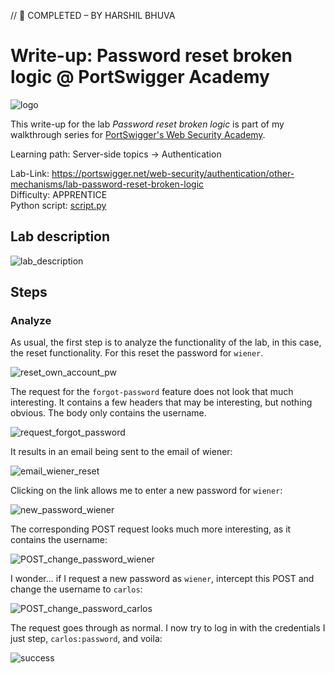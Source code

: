 // 📝 COMPLETED – BY HARSHIL BHUVA

# Write-up: Password reset broken logic @ PortSwigger Academy

![logo](img/logo.png)

This write-up for the lab *Password reset broken logic* is part of my walkthrough series for [PortSwigger's Web Security Academy](https://portswigger.net/web-security).

Learning path: Server-side topics → Authentication

Lab-Link: <https://portswigger.net/web-security/authentication/other-mechanisms/lab-password-reset-broken-logic>  
Difficulty: APPRENTICE  
Python script: [script.py](script.py)

## Lab description

![lab_description](img/lab_description.png)

## Steps

### Analyze

As usual, the first step is to analyze the functionality of the lab, in this case, the reset functionality. For this reset the password for `wiener`.

![reset_own_account_pw](img/reset_own_account_pw.png)

The request for the `forgot-password` feature does not look that much interesting. It contains a few headers that may be interesting, but nothing obvious. The body only contains the username.

![request_forgot_password](img/request_forgot_password.png)

It results in an email being sent to the email of wiener:

![email_wiener_reset](img/email_wiener_reset.png)

Clicking on the link allows me to enter a new password for `wiener`:

![new_password_wiener](img/new_password_wiener.png)

The corresponding POST request looks much more interesting, as it contains the username:

![POST_change_password_wiener](img/POST_change_password_wiener.png)

I wonder... if I request a new password as `wiener`, intercept this POST and change the username to `carlos`:

![POST_change_password_carlos](img/POST_change_password_carlos.png)

The request goes through as normal. I now try to log in with the credentials I just step, `carlos:password`, and voila:

![success](img/success.png)
